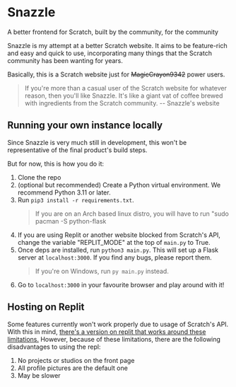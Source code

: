# Snazzle
A better frontend for Scratch, built by the community, for the community

Snazzle is my attempt at a better Scratch website. It aims to be feature-rich and easy and quick to use, incorporating many things that the Scratch community has been wanting for years.

Basically, this is a Scratch website just for <s>MagicCrayon9342</s> power users.

> If you're more than a casual user of the Scratch website for whatever reason, then you'll like Snazzle.
> It's like a giant vat of coffee brewed with ingredients from the Scratch community.
-- Snazzle's website

## Running your own instance locally
Since Snazzle is very much still in development, this won't be representative of the final product's build steps.

But for now, this is how you do it:
1. Clone the repo
2. (optional but recommended) Create a Python virtual environment. We recommend Python 3.11 or later.
3. Run `pip3 install -r requirements.txt`.
   > If you are on an Arch based linux distro, you will have to run "sudo pacman -S python-flask
4. If you are using Replit or another website blocked from Scratch's API, change the variable "REPLIT_MODE" at the top of `main.py` to True.
5. Once deps are installed, run `python3 main.py`. This will set up a Flask server at `localhost:3000`. If you find any bugs, please report them.
   > If you're on Windows, run `py main.py` instead.
6. Go to `localhost:3000` in your favourite browser and play around with it!

## Hosting on Replit
Some features currently won't work properly due to usage of Scratch's API. With this in mind, [there's a version on replit that works around these limitations.](https://snazzle-repl.redstonescratch.repl.co/) However, because of these limitations, there are the following disadvantages to using the repl:
1. No projects or studios on the front page
2. All profile pictures are the default one
3. May be slower
